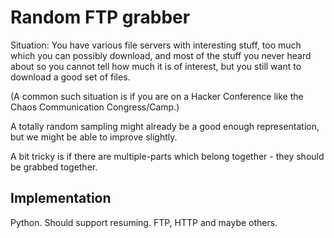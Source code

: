 # Random FTP grabber

Situation:
You have various file servers with interesting stuff,
too much which you can possibly download,
and most of the stuff you never heard about so you
cannot tell how much it is of interest,
but you still want to download a good set of files.

(A common such situation is if you are on a
Hacker Conference like the Chaos Communication Congress/Camp.)

A totally random sampling might already be a good enough
representation, but we might be able to improve slightly.

A bit tricky is if there are multiple-parts
which belong together - they should be grabbed together.

## Implementation

Python.
Should support resuming.
FTP, HTTP and maybe others.
